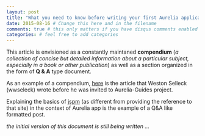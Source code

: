 ```yaml
---
layout: post
title: "What you need to know before writing your first Aurelia application" # Change this here and in the filename
date: 2015-08-16 # Change this here and in the filename
comments: true # this only matters if you have disqus comments enabled in your _config.yml file
categories: # feel free to add categories
---
```


This article is envisioned as a constantly maintaned **compendium**  (_a collection of concise but detailed information about a particular subject, especially in a book or other publication_) as well as a section organized in the form of **Q & A** type document.

As an example of a compendium, [here](https://github.com/wwselleck/aurelia-starter-guide) is the article that Weston Selleck (wwseleck) wrote before he was invited to Aurelia-Guides project. 

Explaining the basics of [jspm](http://jspm.io/) (as different from providing the reference to that site) in the context of Aurelia app is the example of a Q&A like formatted post.

_the initial version of this document is still being written ..._
